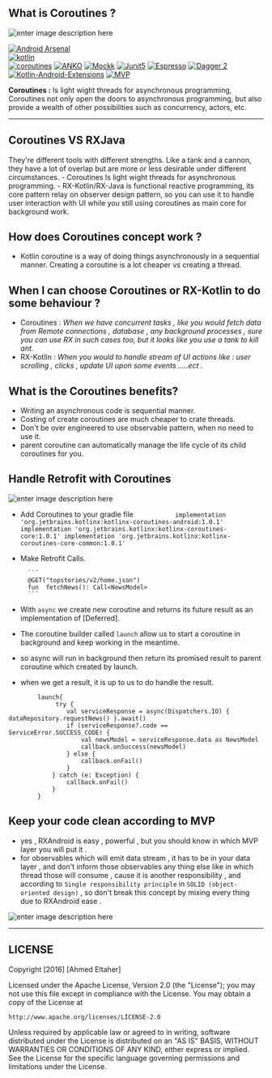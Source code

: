 

**What is Coroutines ?**
-------------------

![enter image description here](https://github.com/ahmedeltaher/Kotlin-MVP/blob/migrate-rxjava-to-coroutines/readme-images/androkotlin.png?raw=true "Kotlin logo.png")



[![Android Arsenal](https://img.shields.io/badge/Android%20Arsenal-android--best--practices-brightgreen.svg?style=flat)](https://android-arsenal.com/details/3/4975)  
 [![kotlin](https://img.shields.io/badge/Kotlin-1.3-brightgreen.svg)](https://kotlinlang.org/)  
 [![coroutines](https://img.shields.io/badge/coroutines-asynchronous-red.svg)](https://kotlinlang.org/docs/reference/coroutines-overview.html) [![ANKO](https://img.shields.io/badge/Anko-commons-blue.svg)](https://github.com/Kotlin/anko) [![Mockk](https://img.shields.io/badge/Mockk-testing-yellow.svg)](https://mockk.io/)      [![Junit5](https://img.shields.io/badge/Junit5-testing-yellowgreen.svg)](https://junit.org/junit5/)   [![Espresso](https://img.shields.io/badge/Espresso-testing-lightgrey.svg)](https://developer.android.com/training/testing/espresso/)  [![Dagger 2](https://img.shields.io/badge/Dagger-2-orange.svg)](https://google.github.io/dagger/)  [![Kotlin-Android-Extensions ](https://img.shields.io/badge/Kotlin--Android--Extensions-plugin-red.svg)](https://kotlinlang.org/docs/tutorials/android-plugin.html) [![MVP ](https://img.shields.io/badge/Clean--Code-MVP-brightgreen.svg)](https://github.com/googlesamples/android-architecture) 
 

 **Coroutines :**
Is light wight threads for asynchronous programming, Coroutines not only open the doors to 
asynchronous programming, but also provide a wealth of other possibilities such as concurrency, actors, etc. 

----------

**Coroutines VS RXJava**
-------------------
They're different tools with different strengths. Like a tank and a cannon, they have a lot of overlap but are more or less desirable under different circumstances.
        - Coroutines Is light wight threads for asynchronous programming.
        - RX-Kotlin/RX-Java is functional reactive programming, its core pattern relay on 
        observer design pattern, so you can use it to handle user interaction with UI while you 
        still using coroutines as main core for background work.
			
**How does Coroutines concept work ?**
------------
 - Kotlin coroutine is a way of doing things asynchronously in a sequential manner. Creating a coroutine is a lot cheaper vs creating a thread.


**When I can choose Coroutines or RX-Kotlin to do some behaviour ?**
--------------------------
 - Coroutines : *When we have concurrent tasks , like you would fetch data from Remote connections 
 , database , any background processes , sure you can use RX in such cases too, but it looks like
  you use a tank to kill ant.* 
 - RX-Kotlin : *When you would to handle stream of UI actions like : user scrolling , clicks , 
 update UI upon some events .....ect .*
 

**What is the Coroutines benefits?**
-----------------------------

 - Writing an asynchronous code is sequential manner.
 - Costing of create coroutines are much cheaper to crate threads.
 - Don't be over engineered to use observable pattern, when no need to use it.
 - parent coroutine can automatically manage the life cycle of its child coroutines for you.  


**Handle Retrofit with Coroutines**
-----------------------------

![enter image description here](https://github.com/ahmedeltaher/Kotlin-MVP/blob/migrate-rxjava-to-coroutines/readme-images/8399.png "retrofit-reactivex-300x150.png")

 - Add Coroutines to your gradle file 
            ```           
           implementation 'org.jetbrains.kotlinx:kotlinx-coroutines-android:1.0.1'
           implementation 'org.jetbrains.kotlinx:kotlinx-coroutines-core:1.0.1'
           implementation 'org.jetbrains.kotlinx:kotlinx-coroutines-core-common:1.0.1'
            ```

 - Make Retrofit Calls.
		 	     	
	     ```
	     @GET("topstories/v2/home.json")
         fun  fetchNews(): Call<NewsModel>
	     ```
	     
 - With ```async``` we create new coroutine and returns its future result as an implementation of [Deferred].
 - The coroutine builder called ```launch``` allow us to start a coroutine in background and keep working in the meantime.
 - so async will run in background then return its promised result to parent coroutine which 
 created by launch. 
 - when we get a result, it is up to us to do handle the result.
```
        launch{
             try {
                val serviceResponse = async(Dispatchers.IO) { dataRepository.requestNews() }.await()
                if (serviceResponse?.code == ServiceError.SUCCESS_CODE) {
                    val newsModel = serviceResponse.data as NewsModel
                    callback.onSuccess(newsModel)
                } else {
                    callback.onFail()
                }
            } catch (e: Exception) {
                callback.onFail()
            }
        }
```

**Keep your code clean according to MVP**
-----------------------------
 - yes , RXAndroid is easy , powerful , but you should know in which MVP
          layer you will put it .
 - for observables which will emit data stream , it has to be in your
   data layer , and don't inform those observables any thing else like
   in which thread those will consume , cause it is another
   responsibility , and according to `Single responsibility principle`
   in `SOLID (object-oriented design)` , so don't break this concept by
   mixing every thing due to RXAndroid ease .


![enter image description here](https://lh3.googleusercontent.com/-C7BXAK1LhZk/WGFSXnV6UvI/AAAAAAAAHiw/7-r9dmdNyAIsjsOueZICV7PSoLtkPOEBACLcB/s0/MVP.jpg "MVP.jpg")



----------
**LICENSE**
-------------------


Copyright [2016] [Ahmed Eltaher]

Licensed under the Apache License, Version 2.0 (the "License");
you may not use this file except in compliance with the License.
You may obtain a copy of the License at

    http://www.apache.org/licenses/LICENSE-2.0

Unless required by applicable law or agreed to in writing, software
distributed under the License is distributed on an "AS IS" BASIS,
WITHOUT WARRANTIES OR CONDITIONS OF ANY KIND, either express or implied.
See the License for the specific language governing permissions and
limitations under the License.
